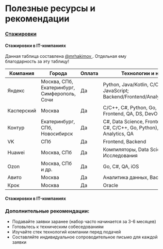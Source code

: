 <h1>Полезные ресурсы и рекомендации</h1>

<h3><a href = "#internshipsa">Стажировки</a></h3>
<h4 id = "internships">Стажировки в IT-компаниях</h1>
<p>Данная таблица составлена <a href = "https://github.com/mrhakimov">@mrhakimov </a>. Отдельная ему благодарность за эту таблицу!</p>
<table>
  <thead>
    <tr>
      <th>Компания</th>
      <th>Города</th>
      <th>Оплата</th>
      <th>Технологии и направления</th>
      <th>Ссылки</th>
    </tr>
  </thead>
  <tbody>
    <tr>
      <td>Яндекс</td>
      <td>Москва, СПб, Екатеринбург, Симферополь, Сочи</td>
      <td>Да</td>
      <td>Python, Java/Kotlin, C/C++, Go, Scala, JavaScript; Backend/Frontend/Analytics/ML/Android/iOS</td>
      <td><a href="https://yandex.ru/yaintern">Ссылка</a><br> <a href="https://dev.go.yandex/internships">Ссылка</a></td>
    </tr>
    <tr>
      <td>Касперский</td>
      <td>Москва</td>
      <td>Да</td>
      <td>C/C++, C#, Python, Go, Scala, Java, iOS, Frontend, QA, DS, DevOps, UX/UI, Mobile</td>
      <td><a href="https://safeboard.kaspersky.ru/">Ссылка</a><br> <a href="https://careers.kaspersky.ru/vacancy/">Ссылка</a></td>
    </tr>
    <tr>
      <td>Контур</td>
      <td>Екатеринбург, СПб, Новосибирск</td>
      <td>Да</td>
      <td>C#, Data Science, Frontend, Backend (Java, C#, C/C++, Go, Python), iOS, Android, Analytics, QA</td>
      <td><a href="https://kontur.ru/education/programs/intern">Ссылка</a></td>
    </tr>
    <tr>
      <td>VK</td>
      <td>СПб</td>
      <td>Да</td>
      <td>Frontend, Backend</td>
      <td><a href="https://internship.vk.company/">Ссылка</a></td>
    </tr>
    <tr>
      <td>Huawei</td>
      <td>Москва, СПб</td>
      <td>Да</td>
      <td>Компиляторы, Data Science, Аналитика, Исследования</td>
      <td><a href="https://career.huawei.ru/">Ссылка</a></td>
    </tr>
    <tr>
      <td>Ozon</td>
      <td>Москва, СПб и др.</td>
      <td>Да</td>
      <td>Go, C#, QA, iOS</td>
      <td><a href="https://ozon.tech/routestart">Ссылка</a><br> <a href="https://job.ozon.ru/internships/">Ссылка</a></td>
    </tr>
    <tr>
      <td>Авито</td>
      <td>Москва</td>
      <td>Да</td>
      <td>Аналитика данных, Backend (Go, PHP)</td>
      <td><a href="https://start.avito.ru/">Ссылка</a></td>
    </tr>
    <tr>
      <td>Крок</td>
      <td>Москва</td>
      <td>Да</td>
      <td>Oracle</td>
      <td><a href="https://internship.croc.ru/">Стажировка</a></td>
    </tr>
  </tbody>
</table>
<h4 id = "internshipsa">Стажировки в IT-компаниях</h1>

<h3>Дополнительные рекомендации:</h3>
<ul>
  <li>Подавайте заявки заранее (набор часто начинается за 3-6 месяцев)</li>
  <li>Готовьтесь к техническим собеседованиям</li>
  <li>Изучайте стек технологий компании перед подачей</li>
  <li>Составляйте индивидуальное сопроводительное письмо для каждой заявки</li>
</ul>
